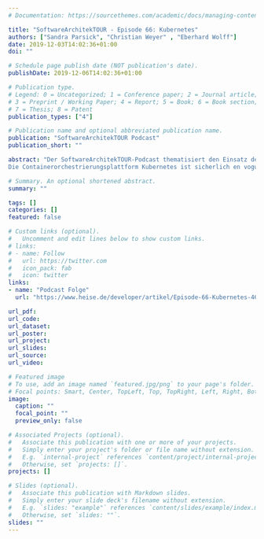 ```yaml
---
# Documentation: https://sourcethemes.com/academic/docs/managing-content/

title: "SoftwareArchitekTOUR - Episode 66: Kubernetes"
authors: ["Sandra Parsick", "Christian Weyer" , "Eberhard Wolff"]
date: 2019-12-03T14:02:36+01:00
doi: ""

# Schedule page publish date (NOT publication's date).
publishDate: 2019-12-06T14:02:36+01:00

# Publication type.
# Legend: 0 = Uncategorized; 1 = Conference paper; 2 = Journal article;
# 3 = Preprint / Working Paper; 4 = Report; 5 = Book; 6 = Book section;
# 7 = Thesis; 8 = Patent
publication_types: ["4"]

# Publication name and optional abbreviated publication name.
publication: "SoftwareArchitekTOUR Podcast"
publication_short: ""

abstract: "Der SoftwareArchitekTOUR-Podcast thematisiert den Einsatz der Containerorchestrierungsplattform Kubernetes, ihre Vorteile, aber auch damit verbundene Herausforderungen. \n
Die Containerorchestrierungsplattform Kubernetes ist sicherlich en vogue, und viele Unternehmen evaluieren ihren Einsatz. Die Podcaster Sandra Parsick, Christian Weyer und Eberhard Wolff diskutieren in dieser Episode die Historie der Containertechniken bis hin zu Kubernetes, deren Vorteile und welche Einsatzszenarien sich dafür anbieten. Es geht aber auch um Herausforderungen, die sich durch den Einsatz für Softwarearchitekten ergeben – gerade vor der dem Hintergrund einer nicht unerheblichen Komplexität, die mit Kubernetes einhergeht. Schließlich wir die Plattform von Alternativen oder sie ergänzenden Architekturkonzepten abgegrenzt."

# Summary. An optional shortened abstract.
summary: ""

tags: []
categories: []
featured: false

# Custom links (optional).
#   Uncomment and edit lines below to show custom links.
# links:
# - name: Follow
#   url: https://twitter.com
#   icon_pack: fab
#   icon: twitter
links:
- name: "Podcast Folge"
  url: "https://www.heise.de/developer/artikel/Episode-66-Kubernetes-4602464.html"

url_pdf:
url_code:
url_dataset:
url_poster:
url_project:
url_slides:
url_source:
url_video:

# Featured image
# To use, add an image named `featured.jpg/png` to your page's folder.
# Focal points: Smart, Center, TopLeft, Top, TopRight, Left, Right, BottomLeft, Bottom, BottomRight.
image:
  caption: ""
  focal_point: ""
  preview_only: false

# Associated Projects (optional).
#   Associate this publication with one or more of your projects.
#   Simply enter your project's folder or file name without extension.
#   E.g. `internal-project` references `content/project/internal-project/index.md`.
#   Otherwise, set `projects: []`.
projects: []

# Slides (optional).
#   Associate this publication with Markdown slides.
#   Simply enter your slide deck's filename without extension.
#   E.g. `slides: "example"` references `content/slides/example/index.md`.
#   Otherwise, set `slides: ""`.
slides: ""
---
```

